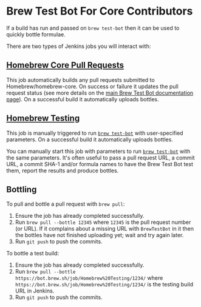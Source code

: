# Brew Test Bot For Core Contributors

If a build has run and passed on `brew test-bot` then it can be used to quickly bottle formulae.

There are two types of Jenkins jobs you will interact with:

## [Homebrew Core Pull Requests](https://bot.brew.sh/job/Homebrew%20Core/)
This job automatically builds any pull requests submitted to Homebrew/homebrew-core. On success or failure it updates the pull request status (see more details on the [main Brew Test Bot documentation page](Brew-Test-Bot.md)). On a successful build it automatically uploads bottles.

## [Homebrew Testing](https://bot.brew.sh/job/Homebrew%20Testing/)
This job is manually triggered to run [`brew test-bot`](https://github.com/Homebrew/homebrew-test-bot/blob/master/cmd/brew-test-bot.rb) with user-specified parameters. On a successful build it automatically uploads bottles.

You can manually start this job with parameters to run [`brew test-bot`](https://github.com/Homebrew/homebrew-test-bot/blob/master/cmd/brew-test-bot.rb) with the same parameters. It's often useful to pass a pull request URL, a commit URL, a commit SHA-1 and/or formula names to have the Brew Test Bot test them, report the results and produce bottles.

## Bottling
To pull and bottle a pull request with `brew pull`:

1. Ensure the job has already completed successfully.
2. Run `brew pull --bottle 12345` where `12345` is the pull request number (or URL). If it complains about a missing URL with `BrewTestBot` in it then the bottles have not finished uploading yet; wait and try again later.
3. Run `git push` to push the commits.

To bottle a test build:

1. Ensure the job has already completed successfully.
2. Run `brew pull --bottle https://bot.brew.sh/job/Homebrew%20Testing/1234/` where `https://bot.brew.sh/job/Homebrew%20Testing/1234/` is the testing build URL in Jenkins.
3. Run `git push` to push the commits.
